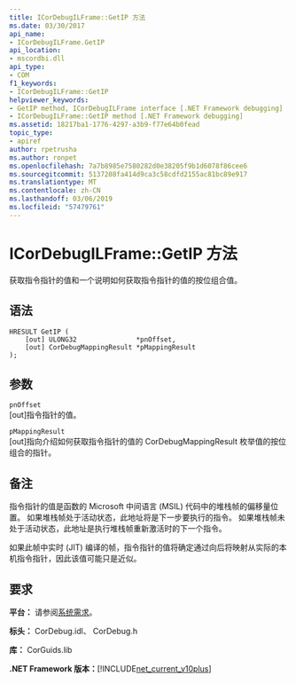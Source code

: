 ```yaml
---
title: ICorDebugILFrame::GetIP 方法
ms.date: 03/30/2017
api_name:
- ICorDebugILFrame.GetIP
api_location:
- mscordbi.dll
api_type:
- COM
f1_keywords:
- ICorDebugILFrame::GetIP
helpviewer_keywords:
- GetIP method, ICorDebugILFrame interface [.NET Framework debugging]
- ICorDebugILFrame::GetIP method [.NET Framework debugging]
ms.assetid: 18217ba1-1776-4297-a3b9-f77e64b0fead
topic_type:
- apiref
author: rpetrusha
ms.author: ronpet
ms.openlocfilehash: 7a7b8985e7580282d0e38205f9b1d6078f86cee6
ms.sourcegitcommit: 5137208fa414d9ca3c58cdfd2155ac81bc89e917
ms.translationtype: MT
ms.contentlocale: zh-CN
ms.lasthandoff: 03/06/2019
ms.locfileid: "57479761"
---
```

# <a name="icordebugilframegetip-method"></a>ICorDebugILFrame::GetIP 方法
获取指令指针的值和一个说明如何获取指令指针的值的按位组合值。  
  
## <a name="syntax"></a>语法  
  
```  
HRESULT GetIP (  
    [out] ULONG32               *pnOffset,   
    [out] CorDebugMappingResult *pMappingResult  
);  
```  
  
## <a name="parameters"></a>参数  
 `pnOffset`  
 [out]指令指针的值。  
  
 `pMappingResult`  
 [out]指向介绍如何获取指令指针的值的 CorDebugMappingResult 枚举值的按位组合的指针。  
  
## <a name="remarks"></a>备注  
 指令指针的值是函数的 Microsoft 中间语言 (MSIL) 代码中的堆栈帧的偏移量位置。 如果堆栈帧处于活动状态，此地址将是下一步要执行的指令。 如果堆栈帧未处于活动状态，此地址是执行堆栈帧重新激活时的下一个指令。  
  
 如果此帧中实时 (JIT) 编译的帧，指令指针的值将确定通过向后将映射从实际的本机指令指针，因此该值可能只是近似。  
  
## <a name="requirements"></a>要求  
 **平台：** 请参阅[系统需求](../../../../docs/framework/get-started/system-requirements.md)。  
  
 **标头：** CorDebug.idl、 CorDebug.h  
  
 **库：** CorGuids.lib  
  
 **.NET Framework 版本：**[!INCLUDE[net_current_v10plus](../../../../includes/net-current-v10plus-md.md)]
